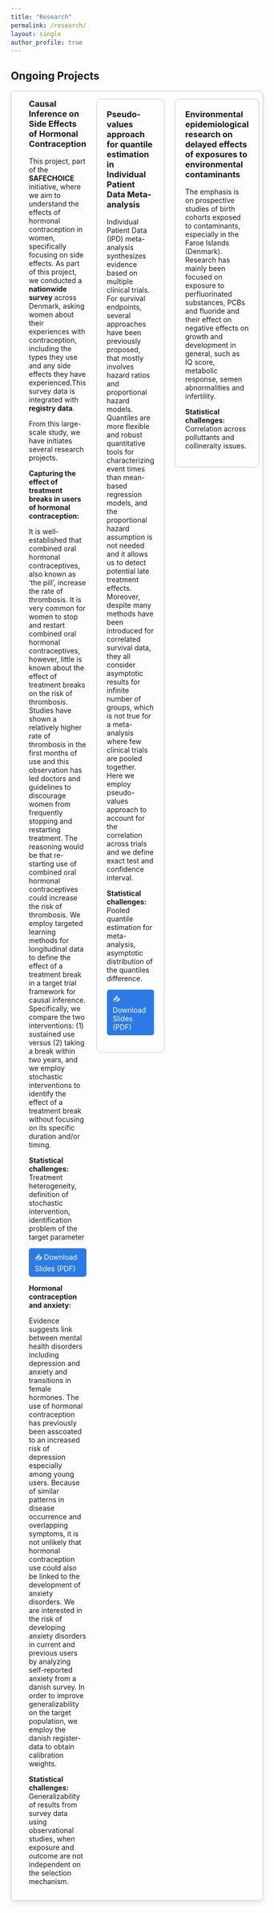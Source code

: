 ```yaml
---
title: "Research"
permalink: /research/
layout: single
author_profile: true
---
```


## Ongoing Projects


<div style="display: flex;
  flex-direction: row; 
  align-items: flex-start; 
  justify-content: space-between; 
  gap: 20px;
  margin-bottom: 30px;
  border: 1px solid #ccc; 
  padding: 15px; 
  border-radius: 8px;
  box-shadow: 0px 4px 10px rgba(0,0,0,0.1);
  max-width: 800px;">

   <!-- RIGHT: Clickable Image -->
  <div style="flex: 1; text-align: right;">
      <img src="/images/Safe Choice logo-v3_blue.jpg" alt=" " style="width: 150px; height: auto; border-radius: 8px;">
  </div>

  <!-- LEFT: Text Content -->
  <div style="flex: 2;">
    <h3 style="margin-top: 0;">Causal Inference on Side Effects of Hormonal Contraception</h3>
    <p>This project, part of the <strong>SAFECHOICE</strong> initiative,  where we aim to understand the effects of hormonal contraception in women, specifically focusing on side effects. 
      As part of this project, we conducted a <strong>nationwide survey</strong> across Denmark, asking women about their experiences with contraception, 
      including the types they use and any side effects they have experienced.This survey data is integrated with <strong>registry data</strong>.</p>
    <p>From this large-scale study, we have initiates several research projects.</p>

 <p><strong>Capturing the effect of treatment breaks in users of hormonal contraception:</strong> <p>
<p>It is well-established that combined oral hormonal contraceptives, also known as ‘the pill’, increase the rate of thrombosis. 
It is very common for women to stop and restart combined oral hormonal contraceptives, however, little is known about the effect of treatment breaks on the risk of thrombosis.
Studies have shown a relatively higher rate of thrombosis in the first months of use and this observation has led doctors and guidelines to discourage women from frequently stopping and restarting treatment. 
The reasoning would be that re-starting use of combined oral hormonal contraceptives could increase the risk of thrombosis.  We employ targeted learning methods for longitudinal data to define 
the effect of a treatment break in a target trial framework for causal inference. Specifically, we compare the two interventions: (1) sustained use versus (2) taking a break within two years,
and we employ stochastic interventions to identify the effect of a treatment break without focusing on its specific duration and/or timing.<p>
 <p><strong> Statistical challenges:</strong>  Treatment heterogeneity, definition of stochastic intervention, identification problem of the target parameter<p>
 <p>
  <a href="/files/2daymeetingAMeddis.pdf" target="_blank" 
     style="display: inline-block; padding: 8px 12px; background-color: #2c7be5; color: white; text-decoration: none; border-radius: 5px;">
    📥 Download Slides (PDF)
  </a>
</p>
  <p><strong> Hormonal contraception and anxiety:</strong> <p>
<p>Evidence suggests link between mental health disorders including depression and anxiety and transitions in female hormones. The use of hormonal contraception has previously been asscoated to 
  an increased risk of depression especially among young users. Because of similar patterns in disease occurrence and overlapping symptoms, 
  it is not unlikely that hormonal contraception use could also be linked to the development of anxiety disorders. 
  We are interested in the risk of developing anxiety disorders in current and previous users by analyzing self-reported anxiety from a danish survey. 
  In order to improve generalizability on the target population, we employ the danish register-data to obtain calibration weights. <p>
   <p><strong> Statistical challenges:</strong>  Generalizability of results from survey data using observational studies, when exposure and outcome are not independent on the selection mechanism.<p>
  </div>  




<div style="border: 1px solid #ccc; border-radius: 10px; padding: 20px; margin-bottom: 30px;">
<h3 style="margin-top: 0;"> Pseudo-values approach for quantile estimation in Individual Patient Data Meta-analysis </h3>
 <p> Individual Patient Data (IPD) meta-analysis synthesizes evidence based on multiple clinical trials.
   For survival endpoints, several approaches have been previously proposed, that mostly involves hazard ratios and proportional hazard models.
   Quantiles are more flexible and robust quantitative tools for characterizing event times than mean-based regression models, and the proportional hazard assumption is not needed and it allows us to detect potential late treatment effects.
   Moreover, despite many methods have been introduced for correlated survival data, they all consider asymptotic results for infinite number of groups, which is not true for a meta-analysis where few clinical trials are pooled together.
   Here we employ pseudo-values approach to account for the correlation across trials and we define exact test and confidence interval. <p>
      <p><strong> Statistical challenges:</strong> Pooled quantile estimation for meta-analysis, asymptotic distribution of the quantiles difference. <p>
      <p>
  <a href="/files/SlideISCB44_AMeddis.pdf" target="_blank" 
     style="display: inline-block; padding: 8px 12px; background-color: #2c7be5; color: white; text-decoration: none; border-radius: 5px;">
    📥 Download Slides (PDF)
  </a>
</p>
</div>


<div style="border: 1px solid #ccc; border-radius: 10px; padding: 20px; margin-bottom: 30px;">

<h3 style="margin-top: 0;"> Environmental epidemiological research on delayed effects of exposures to environmental contaminants </h3>
<p> The emphasis is on prospective studies of birth cohorts exposed to contaminants, especially in the Faroe Islands (Denmark). 
   Research has mainly been focused on exposure to perfluorinated substances, PCBs and fluoride and their effect on negative effects on growth and development in general, such as IQ score, metabolic response, semen abnormalities and  infertility.
   <p>
<p><strong> Statistical challenges:</strong> Correlation across polluttants and collineraity issues. <p>

</div>














